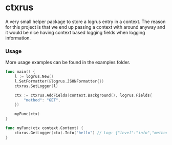 # ctxrus

A very small helper package to store a logrus entry in a context. The reason for this project is that we end up passing a context with around anyway and it would be nice having context based logging fields when logging information.

### Usage

More usage examples can be found in the examples folder.
```go
func main() {
	l := logrus.New()
	l.SetFormatter(&logrus.JSONFormatter{})
	ctxrus.SetLogger(l)

	ctx := ctxrus.AddFields(context.Background(), logrus.Fields{
		"method": "GET",
	})

	myFunc(ctx)
}

func myFunc(ctx context.Context) {
	ctxrus.GetLogger(ctx).Info("hello") // Log: {"level":"info","method":"GET","msg":"hello","time":"2022-06-30T13:02:14+02:00"}
}
```